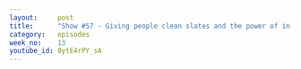 ```yaml
---
layout:     post
title:      "Show #57 - Giving people clean slates and the power of in-person demos"
category:   episodes
week_no:    13
youtube_id: 0ytE4rPY_sA
---
```

